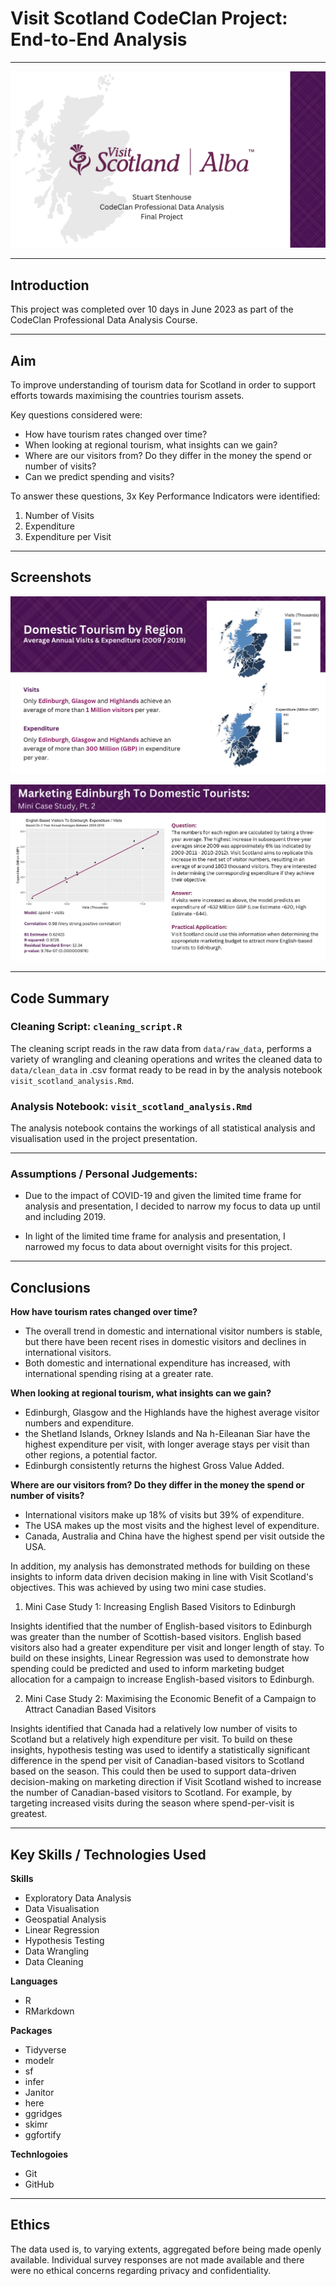 # Visit Scotland CodeClan Project: End-to-End Analysis
 
------------------------------------------------------------------------

![](images/readme_header.png)

------------------------------------------------------------------------

## Introduction

This project was completed over 10 days in June 2023 as part of the
CodeClan Professional Data Analysis Course.

------------------------------------------------------------------------

## Aim

To improve understanding of tourism data for Scotland in order to
support efforts towards maximising the countries tourism assets.

Key questions considered were:

-   How have tourism rates changed over time?
-   When looking at regional tourism, what insights can we gain?
-   Where are our visitors from? Do they differ in the money the spend
    or number of visits?
-   Can we predict spending and visits?

To answer these questions, 3x Key Performance Indicators were
identified:

1.  Number of Visits
2.  Expenditure
3.  Expenditure per Visit


------------------------------------------------------------------------

## Screenshots

![](images/dt_by_region.png)

![](images/cs_1.png)

------------------------------------------------------------------------

## Code Summary

### Cleaning Script: `cleaning_script.R`

The cleaning script reads in the raw data from `data/raw_data`, performs
a variety of wrangling and cleaning operations and writes the cleaned
data to `data/clean_data` in .csv format ready to be read in by the
analysis notebook `visit_scotland_analysis.Rmd`.

### Analysis Notebook: `visit_scotland_analysis.Rmd`

The analysis notebook contains the workings of all statistical analysis
and visualisation used in the project presentation.

------------------------------------------------------------------------

### Assumptions / Personal Judgements:

-   Due to the impact of COVID-19 and given the limited time frame for analysis and presentation, I decided to narrow my focus to data up until and including 2019.

-   In light of the limited time frame for analysis and presentation, I narrowed my focus to data about overnight visits for this project.

------------------------------------------------------------------------

## Conclusions

**How have tourism rates changed over time?**

- The overall trend in domestic and international visitor numbers is stable, but there have been recent rises in domestic visitors and declines in international visitors.
- Both domestic and international expenditure has increased, with international spending rising at a greater rate.

**When looking at regional tourism, what insights can we gain?**

- Edinburgh, Glasgow and the Highlands have the highest average visitor numbers and expenditure.
- the Shetland Islands, Orkney Islands and Na h-Eileanan Siar have the highest expenditure per visit, with longer average stays per visit than other regions, a potential factor.
- Edinburgh consistently returns the highest Gross Value Added.

**Where are our visitors from? Do they differ in the money the spend or number of visits?**

- International visitors make up 18% of visits but 39% of expenditure.
- The USA makes up the most visits and the highest level of expenditure.
- Canada, Australia and China have the highest spend per visit outside the USA.

In addition, my analysis has demonstrated methods for building on these insights to inform data driven decision making in line with Visit Scotland's objectives. This was achieved by using two mini case studies.

1.  Mini Case Study 1: Increasing English Based Visitors to Edinburgh

Insights identified that the number of English-based visitors to Edinburgh was greater than the number of Scottish-based visitors. English based visitors also had a greater expenditure per visit and longer length of stay. To build on these insights, Linear Regression was used to demonstrate how spending could be predicted and used to inform marketing budget allocation for a campaign to increase English-based visitors to Edinburgh.

2.  Mini Case Study 2: Maximising the Economic Benefit of a Campaign to Attract Canadian Based Visitors

Insights identified that Canada had a relatively low number of visits to Scotland but a relatively high expenditure per visit. To build on these insights, hypothesis testing was used to identify a statistically significant difference in the spend per visit of Canadian-based visitors to Scotland based on the season. This could then be used to support data-driven decision-making on marketing direction if Visit Scotland wished to increase the number of Canadian-based visitors to Scotland. For example, by targeting increased visits during the season where spend-per-visit is greatest.

------------------------------------------------------------------------

## Key Skills / Technologies Used

**Skills**

-   Exploratory Data Analysis
-   Data Visualisation
-   Geospatial Analysis
-   Linear Regression
-   Hypothesis Testing
-   Data Wrangling
-   Data Cleaning

**Languages**

-   R
-   RMarkdown

**Packages**

-   Tidyverse
-   modelr
-   sf
-   infer
-   Janitor
-   here
-   ggridges
-   skimr
-   ggfortify

**Technlogoies**

-   Git
-   GitHub

------------------------------------------------------------------------

## Ethics

The data used is, to varying extents, aggregated before being made
openly available. Individual survey responses are not made available and
there were no ethical concerns regarding privacy and confidentiality.
